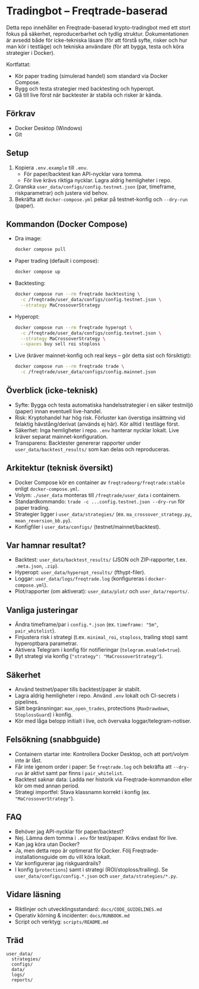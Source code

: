 # Tradingbot – Freqtrade-baserad

Detta repo innehåller en Freqtrade-baserad krypto-tradingbot med ett stort fokus på säkerhet, reproducerbarhet och tydlig struktur. Dokumentationen är avsedd både för icke-tekniska läsare (för att förstå syfte, risker och hur man kör i testläge) och tekniska användare (för att bygga, testa och köra strategier i Docker).

Kortfattat:
- Kör paper trading (simulerad handel) som standard via Docker Compose.
- Bygg och testa strategier med backtesting och hyperopt.
- Gå till live först när backtester är stabila och risker är kända.

## Förkrav
- Docker Desktop (Windows)
- Git

## Setup
1. Kopiera `.env.example` till `.env`.
   - För paper/backtest kan API-nycklar vara tomma.
   - För live krävs riktiga nycklar. Lagra aldrig hemligheter i repo.
2. Granska `user_data/configs/config.testnet.json` (par, timeframe, riskparametrar) och justera vid behov.
3. Bekräfta att `docker-compose.yml` pekar på testnet-konfig och `--dry-run` (paper).

## Kommandon (Docker Compose)
- Dra image:
  ```bash
  docker compose pull
  ```
- Paper trading (default i compose):
  ```bash
  docker compose up
  ```
- Backtesting:
  ```bash
  docker compose run --rm freqtrade backtesting \
    -c /freqtrade/user_data/configs/config.testnet.json \
    --strategy MaCrossoverStrategy
  ```
- Hyperopt:
  ```bash
  docker compose run --rm freqtrade hyperopt \
    -c /freqtrade/user_data/configs/config.testnet.json \
    --strategy MaCrossoverStrategy \
    --spaces buy sell roi stoploss
  ```
- Live (kräver mainnet-konfig och real keys – gör detta sist och försiktigt):
  ```bash
  docker compose run --rm freqtrade trade \
    -c /freqtrade/user_data/configs/config.mainnet.json
  ```

## Överblick (icke-teknisk)
- Syfte: Bygga och testa automatiska handelsstrategier i en säker testmiljö (paper) innan eventuell live-handel.
- Risk: Kryptohandel har hög risk. Förluster kan överstiga insättning vid felaktig hävstång/derivat (används ej här). Kör alltid i testläge först.
- Säkerhet: Inga hemligheter i repo. `.env` hanterar nycklar lokalt. Live kräver separat mainnet-konfiguration.
- Transparens: Backtester genererar rapporter under `user_data/backtest_results/` som kan delas och reproduceras.

## Arkitektur (teknisk översikt)
- Docker Compose kör en container av `freqtradeorg/freqtrade:stable` enligt `docker-compose.yml`.
- Volym: `./user_data` monteras till `/freqtrade/user_data` i containern.
- Standardkommando: `trade -c ...config.testnet.json --dry-run` för paper trading.
- Strategier ligger i `user_data/strategies/` (ex. `ma_crossover_strategy.py`, `mean_reversion_bb.py`).
- Konfigfiler i `user_data/configs/` (testnet/mainnet/backtest).

## Var hamnar resultat?
- Backtest: `user_data/backtest_results/` (JSON och ZIP-rapporter, t.ex. `.meta.json`, `.zip`).
- Hyperopt: `user_data/hyperopt_results/` (fthypt-filer).
- Loggar: `user_data/logs/freqtrade.log` (konfigureras i `docker-compose.yml`).
- Plot/rapporter (om aktiverat): `user_data/plot/` och `user_data/reports/`.

## Vanliga justeringar
- Ändra timeframe/par i `config.*.json` (ex. `timeframe: "5m"`, `pair_whitelist`).
- Finjustera risk i strategi (t.ex. `minimal_roi`, `stoploss`, trailing stop) samt hyperoptbara parametrar.
- Aktivera Telegram i konfig för notifieringar (`telegram.enabled=true`).
- Byt strategi via konfig (`"strategy": "MaCrossoverStrategy"`).

## Säkerhet
- Använd testnet/paper tills backtest/paper är stabilt.
- Lagra aldrig hemligheter i repo. Använd `.env` lokalt och CI-secrets i pipelines.
- Sätt begränsningar: `max_open_trades`, protections (`MaxDrawdown`, `StoplossGuard`) i konfig.
- Kör med låga belopp initialt i live, och övervaka loggar/telegram-notiser.

## Felsökning (snabbguide)
- Containern startar inte: Kontrollera Docker Desktop, och att port/volym inte är låst.
- Får inte igenom order i paper: Se `freqtrade.log` och bekräfta att `--dry-run` är aktivt samt par finns i `pair_whitelist`.
- Backtest saknar data: Ladda ner historik via Freqtrade-kommandon eller kör om med annan period.
- Strategi importfel: Stava klassnamn korrekt i konfig (ex. `"MaCrossoverStrategy"`).

## FAQ
- Behöver jag API-nycklar för paper/backtest?
 - Nej. Lämna dem tomma i `.env` för test/paper. Krävs endast för live.
- Kan jag köra utan Docker?
 - Ja, men detta repo är optimerat för Docker. Följ Freqtrade-installationsguide om du vill köra lokalt.
- Var konfigurerar jag riskguardrails?
 - I konfig (`protections`) samt i strategi (ROI/stoploss/trailing). Se `user_data/configs/config.*.json` och `user_data/strategies/*.py`.

## Vidare läsning
- Riktlinjer och utvecklingsstandard: `docs/CODE_GUIDELINES.md`
- Operativ körning & incidenter: `docs/RUNBOOK.md`
- Script och verktyg: `scripts/README.md`

## Träd
```
user_data/
  strategies/
  configs/
  data/
  logs/
  reports/
```
